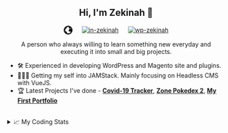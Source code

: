 <h2 align="center">Hi, I'm Zekinah 👋</h2>
<p align="center">
<a href="https://www.zekinahlecaros.com/" target="blank"><img align="center" src=https://raw.githubusercontent.com/iconic/open-iconic/master/svg/globe.svg alt="zekinalecaros.com" height="20" width="20" /></a>
&emsp;
<a href="https://ph.linkedin.com/in/zekinah" target="blank"><img align="center" src=https://cdn.jsdelivr.net/npm/simple-icons@3.0.1/icons/linkedin.svg alt="in-zekinah" height="20" width="20" /></a>
  &emsp;
<a href="https://profiles.wordpress.org/zekinah/" target="blank"><img align="center" src=https://cdn.jsdelivr.net/npm/simple-icons@3.0.1/icons/wordpress.svg alt="wp-zekinah" height="20" width="20" /></a>
</p>
<p align="center">
A person who always willing to learn something new everyday and executing it into small and big projects.
</p>

- 🛠 Experienced in developing WordPress and Magento site and plugins.
- 👩🏻‍💻 Getting my self into JAMStack. Mainly focusing on Headless CMS with VueJS.
- 🏆 Latest Projects I've done - **[Covid-19 Tracker](https://github.com/zekinah/pandemiccovid-19)**, **[Zone Pokedex 2](https://github.com/zekinah/zone-pokedex2)**, **[My First Portfolio](https://github.com/zekinah/iamzekinah)** 
<br><br>

<details>
    <summary>📈 My Coding Stats</summary>
<!--START_SECTION:waka-->
**I'm an Early 🐤** 

```text
🌞 Morning    68 commits     ██░░░░░░░░░░░░░░░░░░░░░░░   7.75% 
🌆 Daytime    442 commits    ████████████░░░░░░░░░░░░░   50.4% 
🌃 Evening    347 commits    ██████████░░░░░░░░░░░░░░░   39.57% 
🌙 Night      20 commits     ░░░░░░░░░░░░░░░░░░░░░░░░░   2.28%

```
📅 **I'm Most Productive on Wednesday** 

```text
Monday       130 commits    ███░░░░░░░░░░░░░░░░░░░░░░   14.82% 
Tuesday      130 commits    ███░░░░░░░░░░░░░░░░░░░░░░   14.82% 
Wednesday    135 commits    ███░░░░░░░░░░░░░░░░░░░░░░   15.39% 
Thursday     119 commits    ███░░░░░░░░░░░░░░░░░░░░░░   13.57% 
Friday       130 commits    ███░░░░░░░░░░░░░░░░░░░░░░   14.82% 
Saturday     129 commits    ███░░░░░░░░░░░░░░░░░░░░░░   14.71% 
Sunday       104 commits    ███░░░░░░░░░░░░░░░░░░░░░░   11.86%

```


📊 **This Week I Spent My Time On** 

```text
💬 Programming Languages: 
Vue.js                   1 hr 48 mins        █████████░░░░░░░░░░░░░░░░   35.95% 
Text                     1 hr 44 mins        ████████░░░░░░░░░░░░░░░░░   34.58% 
HTML                     30 mins             ██░░░░░░░░░░░░░░░░░░░░░░░   10.12% 
CSS                      26 mins             ██░░░░░░░░░░░░░░░░░░░░░░░   8.68% 
SCSS                     16 mins             █░░░░░░░░░░░░░░░░░░░░░░░░   5.44%

```

**I Mostly Code in PHP** 

```text
PHP                      25 repos            ██████████████░░░░░░░░░░░   56.82% 
JavaScript               5 repos             ██░░░░░░░░░░░░░░░░░░░░░░░   11.36% 
HTML                     5 repos             ██░░░░░░░░░░░░░░░░░░░░░░░   11.36% 
CSS                      5 repos             ██░░░░░░░░░░░░░░░░░░░░░░░   11.36% 
Vue                      4 repos             ██░░░░░░░░░░░░░░░░░░░░░░░   9.09%

```



<!--END_SECTION:waka-->
</details>
